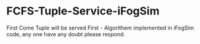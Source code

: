 # FCFS-Tuple-Service-iFogSim
First Come Tuple will be served First - Algorithem implemented in iFogSim code, any one have any doubt please respond.

